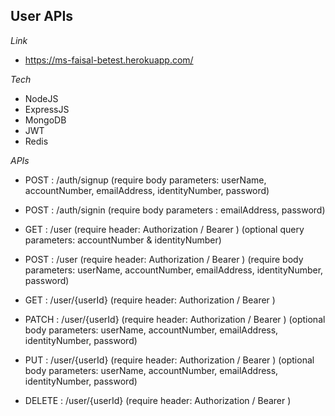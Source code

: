 User APIs 
--
*Link*
- https://ms-faisal-betest.herokuapp.com/ 

*Tech*
- NodeJS 
- ExpressJS
- MongoDB
- JWT
- Redis

*APIs*
- POST : /auth/signup (require body parameters: userName, accountNumber, emailAddress, identityNumber, password)
- POST : /auth/signin (require body parameters : emailAddress, password)

- GET : /user (require header: Authorization / Bearer ) (optional query parameters: accountNumber & identityNumber)  
- POST : /user (require header: Authorization / Bearer ) (require body parameters: userName, accountNumber, emailAddress, identityNumber, password)
- GET : /user/{userId} (require header: Authorization / Bearer )
- PATCH : /user/{userId} (require header: Authorization / Bearer ) (optional body parameters: userName, accountNumber, emailAddress, identityNumber, password)
- PUT : /user/{userId} (require header: Authorization / Bearer ) (optional body parameters: userName, accountNumber, emailAddress, identityNumber, password)
- DELETE : /user/{userId} (require header: Authorization / Bearer )
